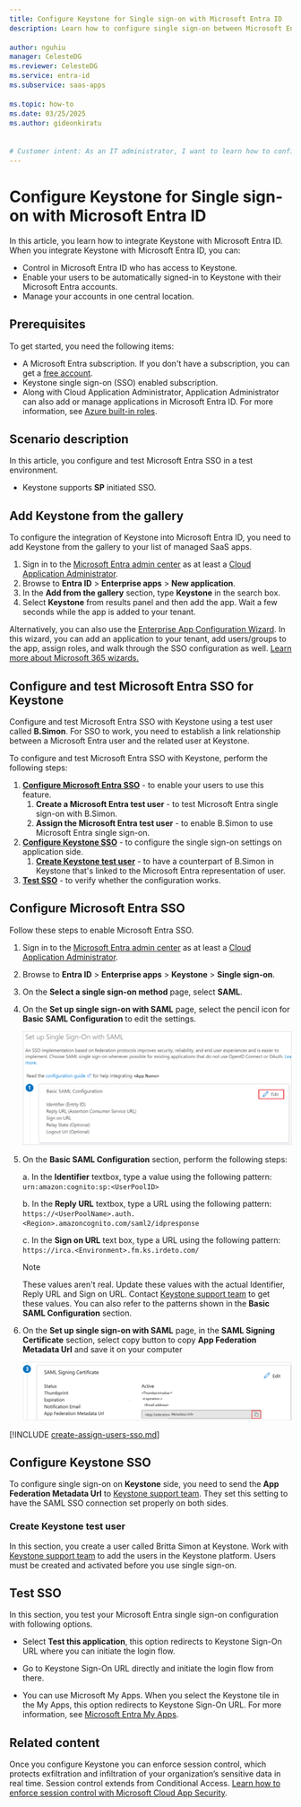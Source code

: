 ```yaml
---
title: Configure Keystone for Single sign-on with Microsoft Entra ID
description: Learn how to configure single sign-on between Microsoft Entra ID and Keystone.

author: nguhiu
manager: CelesteDG
ms.reviewer: CelesteDG
ms.service: entra-id
ms.subservice: saas-apps

ms.topic: how-to
ms.date: 03/25/2025
ms.author: gideonkiratu


# Customer intent: As an IT administrator, I want to learn how to configure single sign-on between Microsoft Entra ID and Keystone so that I can control who has access to Keystone, enable automatic sign-in with Microsoft Entra accounts, and manage my accounts in one central location.
---
```


# Configure Keystone for Single sign-on with Microsoft Entra ID

In this article,  you learn how to integrate Keystone with Microsoft Entra ID. When you integrate Keystone with Microsoft Entra ID, you can:

* Control in Microsoft Entra ID who has access to Keystone.
* Enable your users to be automatically signed-in to Keystone with their Microsoft Entra accounts.
* Manage your accounts in one central location.

## Prerequisites

To get started, you need the following items:

* A Microsoft Entra subscription. If you don't have a subscription, you can get a [free account](https://azure.microsoft.com/free/).
* Keystone single sign-on (SSO) enabled subscription.
* Along with Cloud Application Administrator, Application Administrator can also add or manage applications in Microsoft Entra ID.
For more information, see [Azure built-in roles](~/identity/role-based-access-control/permissions-reference.md).

## Scenario description

In this article,  you configure and test Microsoft Entra SSO in a test environment.

* Keystone supports **SP** initiated SSO.

## Add Keystone from the gallery

To configure the integration of Keystone into Microsoft Entra ID, you need to add Keystone from the gallery to your list of managed SaaS apps.

1. Sign in to the [Microsoft Entra admin center](https://entra.microsoft.com) as at least a [Cloud Application Administrator](~/identity/role-based-access-control/permissions-reference.md#cloud-application-administrator).
1. Browse to **Entra ID** > **Enterprise apps** > **New application**.
1. In the **Add from the gallery** section, type **Keystone** in the search box.
1. Select **Keystone** from results panel and then add the app. Wait a few seconds while the app is added to your tenant.

 Alternatively, you can also use the [Enterprise App Configuration Wizard](https://portal.office.com/AdminPortal/home?Q=Docs#/azureadappintegration). In this wizard, you can add an application to your tenant, add users/groups to the app, assign roles, and walk through the SSO configuration as well. [Learn more about Microsoft 365 wizards.](/microsoft-365/admin/misc/azure-ad-setup-guides)

<a name='configure-and-test-azure-ad-sso-for-keystone'></a>

## Configure and test Microsoft Entra SSO for Keystone

Configure and test Microsoft Entra SSO with Keystone using a test user called **B.Simon**. For SSO to work, you need to establish a link relationship between a Microsoft Entra user and the related user at Keystone.

To configure and test Microsoft Entra SSO with Keystone, perform the following steps:

1. **[Configure Microsoft Entra SSO](#configure-azure-ad-sso)** - to enable your users to use this feature.
    1. **Create a Microsoft Entra test user** - to test Microsoft Entra single sign-on with B.Simon.
    1. **Assign the Microsoft Entra test user** - to enable B.Simon to use Microsoft Entra single sign-on.
1. **[Configure Keystone SSO](#configure-keystone-sso)** - to configure the single sign-on settings on application side.
    1. **[Create Keystone test user](#create-keystone-test-user)** - to have a counterpart of B.Simon in Keystone that's linked to the Microsoft Entra representation of user.
1. **[Test SSO](#test-sso)** - to verify whether the configuration works.

<a name='configure-azure-ad-sso'></a>

## Configure Microsoft Entra SSO

Follow these steps to enable Microsoft Entra SSO.

1. Sign in to the [Microsoft Entra admin center](https://entra.microsoft.com) as at least a [Cloud Application Administrator](~/identity/role-based-access-control/permissions-reference.md#cloud-application-administrator).
1. Browse to **Entra ID** > **Enterprise apps** > **Keystone** > **Single sign-on**.
1. On the **Select a single sign-on method** page, select **SAML**.
1. On the **Set up single sign-on with SAML** page, select the pencil icon for **Basic SAML Configuration** to edit the settings.

    ![Screenshot shows to edit Basic SAML Configuration.](common/edit-urls.png "Basic Configuration")

1. On the **Basic SAML Configuration** section, perform the following steps:

    a. In the **Identifier** textbox, type a value using the following pattern:
    `urn:amazon:cognito:sp:<UserPoolID>`

    b. In the **Reply URL** textbox, type a URL using the following pattern:
    `https://<UserPoolName>.auth.<Region>.amazoncognito.com/saml2/idpresponse`

    c. In the **Sign on URL** text box, type a URL using the following pattern:
    `https://irca.<Environment>.fm.ks.irdeto.com/`

    > [!Note]
    > These values aren't real. Update these values with the actual Identifier, Reply URL and Sign on URL. Contact [Keystone support team](mailto:soc@irdeto.com) to get these values. You can also refer to the patterns shown in the **Basic SAML Configuration** section.

1. On the **Set up single sign-on with SAML** page, in the **SAML Signing Certificate** section, select copy button to copy **App Federation Metadata Url** and save it on your computer

    ![Screenshot shows the Certificate download link.](common/copy-metadataurl.png "Certificate")  

<a name='create-an-azure-ad-test-user'></a>

[!INCLUDE [create-assign-users-sso.md](~/identity/saas-apps/includes/create-assign-users-sso.md)]

## Configure Keystone SSO

To configure single sign-on on **Keystone** side, you need to send the **App Federation Metadata Url** to [Keystone support team](mailto:soc@irdeto.com). They set this setting to have the SAML SSO connection set properly on both sides.

### Create Keystone test user

In this section, you create a user called Britta Simon at Keystone. Work with [Keystone support team](mailto:soc@irdeto.com) to add the users in the Keystone platform. Users must be created and activated before you use single sign-on.

## Test SSO 

In this section, you test your Microsoft Entra single sign-on configuration with following options. 

* Select **Test this application**, this option redirects to Keystone Sign-On URL where you can initiate the login flow. 

* Go to Keystone Sign-On URL directly and initiate the login flow from there.

* You can use Microsoft My Apps. When you select the Keystone tile in the My Apps, this option redirects to Keystone Sign-On URL. For more information, see [Microsoft Entra My Apps](/azure/active-directory/manage-apps/end-user-experiences#azure-ad-my-apps).

## Related content

Once you configure Keystone you can enforce session control, which protects exfiltration and infiltration of your organization’s sensitive data in real time. Session control extends from Conditional Access. [Learn how to enforce session control with Microsoft Cloud App Security](/cloud-app-security/proxy-deployment-aad).
